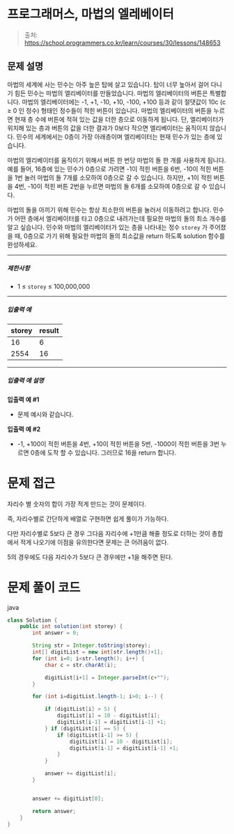# 프로그래머스, 마법의 엘레베이터

> 출처: https://school.programmers.co.kr/learn/courses/30/lessons/148653

## 문제 설명

마법의 세계에 사는 민수는 아주 높은 탑에 살고 있습니다. 탑이 너무 높아서 걸어 다니기 힘든 민수는 마법의 엘리베이터를 만들었습니다. 마법의 엘리베이터의 버튼은 특별합니다. 마법의 엘리베이터에는 -1, +1, -10, +10, -100, +100 등과 같이 절댓값이 10c (c ≥ 0 인 정수) 형태인 정수들이 적힌 버튼이 있습니다. 마법의 엘리베이터의 버튼을 누르면 현재 층 수에 버튼에 적혀 있는 값을 더한 층으로 이동하게 됩니다. 단, 엘리베이터가 위치해 있는 층과 버튼의 값을 더한 결과가 0보다 작으면 엘리베이터는 움직이지 않습니다. 민수의 세계에서는 0층이 가장 아래층이며 엘리베이터는 현재 민수가 있는 층에 있습니다.

마법의 엘리베이터를 움직이기 위해서 버튼 한 번당 마법의 돌 한 개를 사용하게 됩니다.예를 들어, 16층에 있는 민수가 0층으로 가려면 -1이 적힌 버튼을 6번, -10이 적힌 버튼을 1번 눌러 마법의 돌 7개를 소모하여 0층으로 갈 수 있습니다. 하지만, +1이 적힌 버튼을 4번, -10이 적힌 버튼 2번을 누르면 마법의 돌 6개를 소모하여 0층으로 갈 수 있습니다.

마법의 돌을 아끼기 위해 민수는 항상 최소한의 버튼을 눌러서 이동하려고 합니다. 민수가 어떤 층에서 엘리베이터를 타고 0층으로 내려가는데 필요한 마법의 돌의 최소 개수를 알고 싶습니다. 민수와 마법의 엘리베이터가 있는 층을 나타내는 정수 `storey` 가 주어졌을 때, 0층으로 가기 위해 필요한 마법의 돌의 최소값을 return 하도록 solution 함수를 완성하세요.

---

##### 제한사항

-   1 ≤ `storey` ≤ 100,000,000

---

##### 입출력 예

| storey | result |
| ------ | ------ |
| 16     | 6      |
| 2554   | 16     |

---

##### 입출력 예 설명

**입출력 예 #1**

-   문제 예시와 같습니다.

**입출력 예 #2**

-   -1, +100이 적힌 버튼을 4번, +10이 적힌 버튼을 5번, -1000이 적힌 버튼을 3번 누르면 0층에 도착 할 수 있습니다. 그러므로 16을 return 합니다.

# 문제 접근

자리수 별 숫자의 합이 가장 적게 만드는 것이 문제이다.

즉, 자리수별로 간단하게 배열로 구현하면 쉽게 풀이가 가능하다.

다만 자리수별로 5보다 큰 경우 그다음 자리수에 +1만큼 해줄 정도로 더하는 것이 총합에서 적게 나오기에 이점을 유의한다면 문제는 큰 어려움이 없다.

5의 경우에도 다음 자리수가 5보다 큰 경우에만 +1을 해주면 된다.

# 문제 풀이 코드

java

```java
class Solution {
    public int solution(int storey) {
        int answer = 0;

        String str = Integer.toString(storey);
        int[] digitList = new int[str.length()+1];
        for (int i=0; i<str.length(); i++) {
            char c = str.charAt(i);

            digitList[i+1] = Integer.parseInt(c+"");
        }

        for (int i=digitList.length-1; i>0; i--) {

            if (digitList[i] > 5) {
                digitList[i] = 10 - digitList[i];
                digitList[i-1] = digitList[i-1] +1;
            } if (digitList[i] == 5) {
                if (digitList[i-1] >= 5) {
                    digitList[i] = 10 - digitList[i];
                    digitList[i-1] = digitList[i-1] +1;
                }
            }

            answer += digitList[i];
        }


        answer += digitList[0];

        return answer;
    }
}
```
